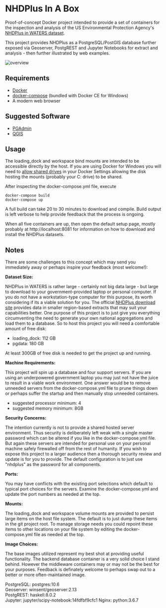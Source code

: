 # NHDPlus In A Box

Proof-of-concept Docker project intended to provide a set of containers for the inspection and analysis of the US Environmental Protection Agency's [NHDPlus in WATERS dataset](https://www.epa.gov/waterdata/nhdplus-waters).

This project provides NHDPlus as a PostgreSQL/PostGIS database further exposed via Geoserver, PostgREST and Jupyter Notebooks for extract and analysis - then further illustrated by web examples.

![overview](doc/overview.png)

## Requirements

* [Docker](https://docs.docker.com/install/)
* [docker-compose](https://docs.docker.com/compose/install/) (bundled with Docker CE for Windows)
* A modern web browser

## Suggested Software

* [PGAdmin](https://www.pgadmin.org/download/)
* [QGIS](https://qgis.org/en/site/forusers/download.html)

## Usage

The loading_dock and workspace bind mounts are intended to be accessible directly by the host.  If you are using Docker for Windows you will need to [allow shared drives](https://docs.docker.com/docker-for-windows/#shared-drives) in your Docker Settings allowing the disk hosting the mounts (probably your C: drive) to be shared.

After inspecting the docker-compose.yml file, execute

```
docker-compose build
docker-compose up
```

A full build can take 20 to 30 minutes to download and compile.  Build output is left verbose to help provide feedback that the process is ongoing.

When all five containers are up, then open the default setup page, mostly probably at http://localhost:8081 for information on how to download and install the NHDPlus datasets.

## Notes

There are some challenges to this concept which may send you immediately away or perhaps inspire your feedback (most welcome!):

**Dataset Size:**
   
NHDPlus in WATERS is rather large - certainly not big data large - but large to download to your government-provided laptop or personal computer.  If you do not have a workstation-type computer for this purpose, its worth considering if its a viable solution for you.  The official [NHDPlus download site](https://www.epa.gov/waterdata/get-data#NHDPlusV2Map) provides data in smaller region-based extracts that may suit your capabilities better.  One purpose of this project is to just give you everything circumventing the need to generate your own national aggregations and load them to a database.  So to host this project you will need a comfortable amount of free disk:
   
* loading_dock: 112 GB  
* pgdata: 180 GB

At least 300GB of free disk is needed to get the project up and running. 

**Machine Requirements:**
   
This project will spin up a database and four support servers.  If you are using an underpowered government laptop you may just not have the juice to result in a viable work environment.  One answer would be to remove unneeded servers from the docker-compose.yml file to prune things down or perhaps suffer the startup and then manually stop unneeded containers.

* suggested processor minimum: 4
* suggested memory minimum: 8GB

**Security Concerns:**
   
The intention currently is not to provide a shared hosted server environment.  Thus security is deliberately left weak with a single master password which can be altered if you like in the docker-compose.yml file.  But again these servers are intended for personal use on your personal machine safely firewalled off from the rest of humanity.  If you wish to expose this project to a larger audience then a thorough security review and update is for you to provide.  The default configuration is to just use "nhdplus" as the password for all components.

**Ports:**
   
You may have conflicts with the existing port selections which default to typical port choices for the servers.  Examine the docker-compose.yml and update the port numbers as needed at the top.

**Mounts:**

The loading_dock and workspace volume mounts are provided to persist large items on the host file system. The default is to just dump these items in the git project root.  To manage storage needs you could repoint these items to other locations on your file system by editing the docker-compose.yml file as needed at the top.

**Image Choices:**

The base images utilized represent my best shot at providing useful functionality.  The backend database container is a very solid choice I stand behind.  However the middleware containers may or may not be the best for your purposes.  Feedback is definately welcome to perhaps swap out to a better or more often-maintained image.
   

   PostgreSQL: postgres:10.6  
   Geoserver:  winsent/geoserver:2.13  
   PostgREST:  haskell:8.0.2  
   Jupyter:    jupyter/scipy-notebook:14fdfbf9cfc1
   Nginx:      python:3.6.7 
  
